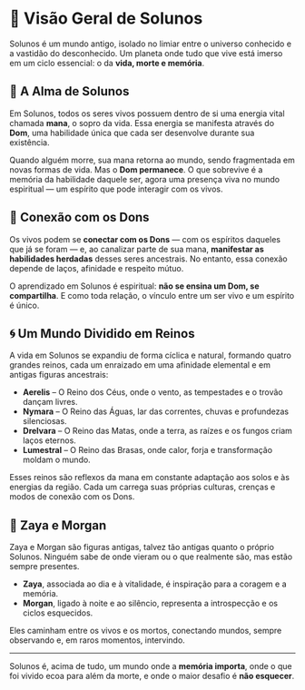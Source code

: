 # 🌌 Visão Geral de Solunos

Solunos é um mundo antigo, isolado no limiar entre o universo conhecido e a vastidão do desconhecido. Um planeta onde tudo que vive está imerso em um ciclo essencial: o da **vida, morte e memória**.

## 🌱 A Alma de Solunos

Em Solunos, todos os seres vivos possuem dentro de si uma energia vital chamada **mana**, o sopro da vida. Essa energia se manifesta através do **Dom**, uma habilidade única que cada ser desenvolve durante sua existência.

Quando alguém morre, sua mana retorna ao mundo, sendo fragmentada em novas formas de vida. Mas o **Dom permanece**. O que sobrevive é a memória da habilidade daquele ser, agora uma presença viva no mundo espiritual — um espírito que pode interagir com os vivos.

## 🔮 Conexão com os Dons

Os vivos podem se **conectar com os Dons** — com os espíritos daqueles que já se foram — e, ao canalizar parte de sua mana, **manifestar as habilidades herdadas** desses seres ancestrais. No entanto, essa conexão depende de laços, afinidade e respeito mútuo.

O aprendizado em Solunos é espiritual: **não se ensina um Dom, se compartilha**. E como toda relação, o vínculo entre um ser vivo e um espírito é único.

## 🌀 Um Mundo Dividido em Reinos

A vida em Solunos se expandiu de forma cíclica e natural, formando quatro grandes reinos, cada um enraizado em uma afinidade elemental e em antigas figuras ancestrais:

- **Aerelis** – O Reino dos Céus, onde o vento, as tempestades e o trovão dançam livres.
- **Nymara** – O Reino das Águas, lar das correntes, chuvas e profundezas silenciosas.
- **Drelvara** – O Reino das Matas, onde a terra, as raízes e os fungos criam laços eternos.
- **Lumestral** – O Reino das Brasas, onde calor, forja e transformação moldam o mundo.

Esses reinos são reflexos da mana em constante adaptação aos solos e às energias da região. Cada um carrega suas próprias culturas, crenças e modos de conexão com os Dons.

## 🐾 Zaya e Morgan

Zaya e Morgan são figuras antigas, talvez tão antigas quanto o próprio Solunos. Ninguém sabe de onde vieram ou o que realmente são, mas estão sempre presentes.

- **Zaya**, associada ao dia e à vitalidade, é inspiração para a coragem e a memória.
- **Morgan**, ligado à noite e ao silêncio, representa a introspecção e os ciclos esquecidos.

Eles caminham entre os vivos e os mortos, conectando mundos, sempre observando e, em raros momentos, intervindo.

---

Solunos é, acima de tudo, um mundo onde a **memória importa**, onde o que foi vivido ecoa para além da morte, e onde o maior desafio é **não esquecer**.